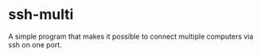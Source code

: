 # ssh-multi
A simple program that makes it possible to connect multiple computers via ssh on one port.

